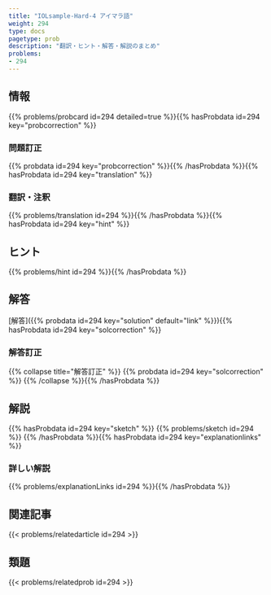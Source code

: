 ```yaml
---
title: "IOLsample-Hard-4 アイマラ語"
weight: 294
type: docs
pagetype: prob
description: "翻訳・ヒント・解答・解説のまとめ"
problems: 
- 294
---
```


## 情報

{{% problems/probcard id=294 detailed=true %}}{{% hasProbdata id=294 key="probcorrection" %}}

### 問題訂正

{{% probdata id=294 key="probcorrection" %}}{{% /hasProbdata %}}{{% hasProbdata id=294 key="translation" %}}

### 翻訳・注釈

{{% problems/translation id=294 %}}{{% /hasProbdata %}}{{% hasProbdata id=294 key="hint" %}}

## ヒント

{{% problems/hint id=294 %}}{{% /hasProbdata %}}

## 解答

[解答]({{% probdata id=294 key="solution" default="link" %}}){{% hasProbdata id=294 key="solcorrection" %}}

### 解答訂正

{{% collapse title="解答訂正" %}}
{{% probdata id=294 key="solcorrection" %}}
{{% /collapse %}}{{% /hasProbdata %}}

## 解説

{{% hasProbdata id=294 key="sketch" %}}
{{% problems/sketch id=294 %}}
{{% /hasProbdata %}}{{% hasProbdata id=294 key="explanationlinks" %}}

### 詳しい解説

{{% problems/explanationLinks id=294 %}}{{% /hasProbdata %}}

## 関連記事

{{< problems/relatedarticle id=294 >}}

## 類題

{{< problems/relatedprob id=294 >}}
